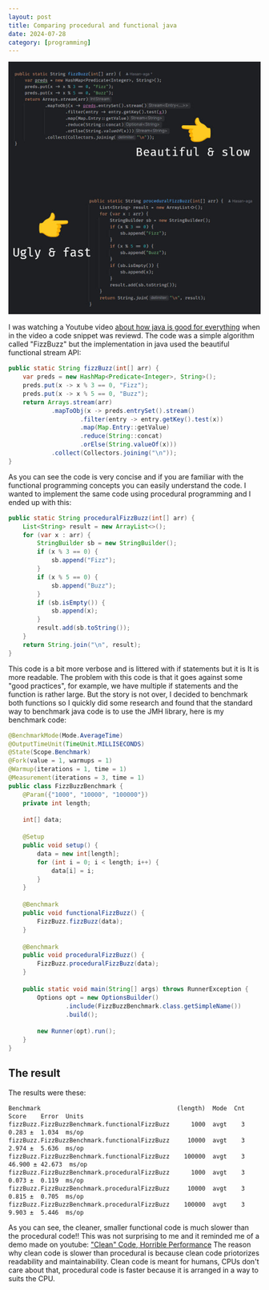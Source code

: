 ```yaml
---
layout: post
title: Comparing procedural and functional java
date: 2024-07-28
category: [programming]
---
```


<img src="/assets/2024-07-28-comparing-procedural-and-functional-java/code.jpg" alt="code.jpg"/>

I was watching a Youtube video [about how java is good for everything](https://youtu.be/2fopl7-2wT0?si=-t59AO_ct9pKenbi) when in the video a code snippet was reviewd. The code was a simple algorithm called "FizzBuzz" but the implementation in java used the beautiful functional stream API:

```java
public static String fizzBuzz(int[] arr) {
    var preds = new HashMap<Predicate<Integer>, String>();
    preds.put(x -> x % 3 == 0, "Fizz");
    preds.put(x -> x % 5 == 0, "Buzz");
    return Arrays.stream(arr)
            .mapToObj(x -> preds.entrySet().stream()
                    .filter(entry -> entry.getKey().test(x))
                    .map(Map.Entry::getValue)
                    .reduce(String::concat)
                    .orElse(String.valueOf(x)))
            .collect(Collectors.joining("\n"));
}
```

As you can see the code is very concise and if you are familiar with the functional programming concepts you can easily understand the code. I wanted to implement the same code using procedural programming and I ended up with this:

```java
public static String proceduralFizzBuzz(int[] arr) {
    List<String> result = new ArrayList<>();
    for (var x : arr) {
        StringBuilder sb = new StringBuilder();
        if (x % 3 == 0) {
            sb.append("Fizz");
        }
        if (x % 5 == 0) {
            sb.append("Buzz");
        }
        if (sb.isEmpty()) {
            sb.append(x);
        }
        result.add(sb.toString());
    }
    return String.join("\n", result);
}
```

This code is a bit more verbose and is littered with if statements but it is It is more readable. The problem with this code is that it goes against some "good practices", for example, we have multiple if statements and the function is rather large. But the story is not over, I decided to benchmark both functions so I quickly did some research and found that the standard way to benchmark java code is to use the JMH library, here is my benchmark code:

```java
@BenchmarkMode(Mode.AverageTime)
@OutputTimeUnit(TimeUnit.MILLISECONDS)
@State(Scope.Benchmark)
@Fork(value = 1, warmups = 1)
@Warmup(iterations = 1, time = 1)
@Measurement(iterations = 3, time = 1)
public class FizzBuzzBenchmark {
    @Param({"1000", "10000", "100000"})
    private int length;

    int[] data;

    @Setup
    public void setup() {
        data = new int[length];
        for (int i = 0; i < length; i++) {
            data[i] = i;
        }
    }

    @Benchmark
    public void functionalFizzBuzz() {
        FizzBuzz.fizzBuzz(data);
    }

    @Benchmark
    public void proceduralFizzBuzz() {
        FizzBuzz.proceduralFizzBuzz(data);
    }

    public static void main(String[] args) throws RunnerException {
        Options opt = new OptionsBuilder()
                .include(FizzBuzzBenchmark.class.getSimpleName())
                .build();

        new Runner(opt).run();
    }
}

```

## The result

The results were these:

```
Benchmark                                      (length)  Mode  Cnt   Score    Error  Units
fizzBuzz.FizzBuzzBenchmark.functionalFizzBuzz      1000  avgt    3   0.283 ±  1.034  ms/op
fizzBuzz.FizzBuzzBenchmark.functionalFizzBuzz     10000  avgt    3   2.974 ±  5.636  ms/op
fizzBuzz.FizzBuzzBenchmark.functionalFizzBuzz    100000  avgt    3  46.900 ± 42.673  ms/op
fizzBuzz.FizzBuzzBenchmark.proceduralFizzBuzz      1000  avgt    3   0.073 ±  0.119  ms/op
fizzBuzz.FizzBuzzBenchmark.proceduralFizzBuzz     10000  avgt    3   0.815 ±  0.705  ms/op
fizzBuzz.FizzBuzzBenchmark.proceduralFizzBuzz    100000  avgt    3   9.903 ±  5.446  ms/op
```

As you can see, the cleaner, smaller functional code is much slower than the procedural code!! This was not surprising to me and it reminded me of a demo made on youtube: ["Clean" Code, Horrible Performance](https://youtu.be/tD5NrevFtbU?si=miRTsfxfUsHI1voC)
The reason why clean code is slower than procedural is because clean code priotorizes readability and maintainability. Clean code is meant for humans, CPUs don't care about that, procedural code is faster because it is arranged in a way to suits the CPU.

